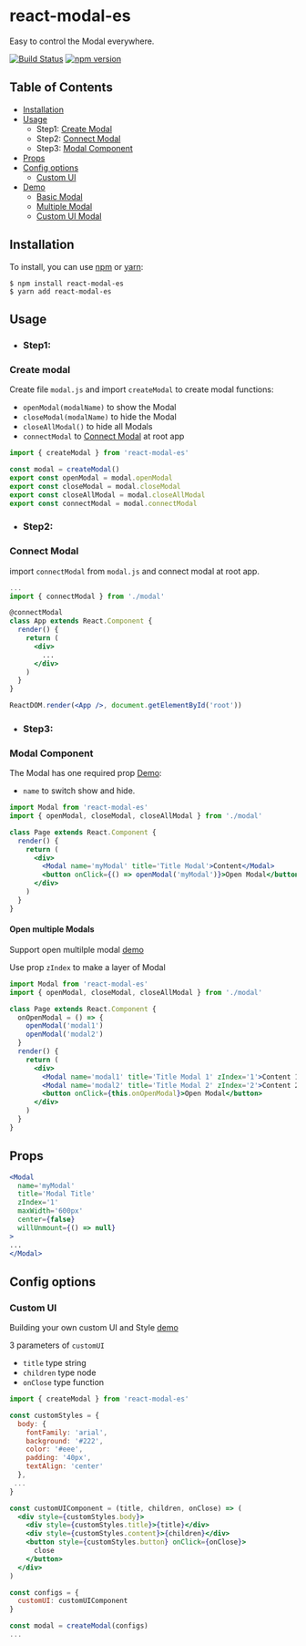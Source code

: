 # react-modal-es
Easy to control the Modal everywhere.

[![Build Status](https://circleci.com/gh/GA-MO/react-modal-es.png)](https://circleci.com/gh/GA-MO/react-modal-es)
[![npm version](https://badge.fury.io/js/react-modal-es.png)](https://badge.fury.io/js/react-modal-es)

## Table of Contents

* [Installation](#installation)
* [Usage](#usage)
  * Step1: [Create Modal](#create-modal)
  * Step2: [Connect Modal](#connect-modal)
  * Step3: [Modal Component](#modal-component)
* [Props](#props)
* [Config options](#config-options)
  * [Custom UI](#custom-ui)
* [Demo](#demo)
  * [Basic Modal](https://codesandbox.io/s/lpl3524q8z)
  * [Multiple Modal](https://codesandbox.io/s/301k3j55pq)
  * [Custom UI Modal](https://codesandbox.io/s/p970p0484m)

## Installation

To install, you can use [npm](https://npmjs.org/) or [yarn](https://yarnpkg.com):

    $ npm install react-modal-es
    $ yarn add react-modal-es


## Usage

- ### Step1:
### Create modal
Create file `modal.js` and import `createModal` to create modal functions:
 - `openModal(modalName)` to show the Modal
 - `closeModal(modalName)` to hide the Modal
 - `closeAllModal()` to hide all Modals
 - `connectModal` to [Connect Modal](#connect-modal) at root app
```jsx
import { createModal } from 'react-modal-es'

const modal = createModal()
export const openModal = modal.openModal
export const closeModal = modal.closeModal
export const closeAllModal = modal.closeAllModal
export const connectModal = modal.connectModal
```



- ### Step2:
### Connect Modal

import `connectModal` from `modal.js` and connect modal at root app.


```jsx
...
import { connectModal } from './modal'

@connectModal
class App extends React.Component {
  render() {
    return (
      <div>
        ...
      </div>
    )
  }
}

ReactDOM.render(<App />, document.getElementById('root'))
```


- ### Step3:
### Modal Component
The Modal has one required prop [Demo](https://codesandbox.io/s/lpl3524q8z):

- `name` to switch show and hide.

```jsx
import Modal from 'react-modal-es'
import { openModal, closeModal, closeAllModal } from './modal'

class Page extends React.Component {
  render() {
    return (
      <div>
        <Modal name='myModal' title='Title Modal'>Content</Modal>
        <button onClick={() => openModal('myModal')}>Open Modal</button>
      </div>
    )
  }
}
```

#### Open multiple Modals
Support open multilple modal [demo](https://codesandbox.io/s/301k3j55pq)

Use prop `zIndex` to make a layer of Modal

```jsx
import Modal from 'react-modal-es'
import { openModal, closeModal, closeAllModal } from './modal'

class Page extends React.Component {
  onOpenModal = () => {
    openModal('modal1')
    openModal('modal2')
  }
  render() {
    return (
      <div>
        <Modal name='modal1' title='Title Modal 1' zIndex='1'>Content 1</Modal>
        <Modal name='modal2' title='Title Modal 2' zIndex='2'>Content 2</Modal>
        <button onClick={this.onOpenModal}>Open Modal</button>
      </div>
    )
  }
}
```

## Props

```jsx
<Modal
  name='myModal'
  title='Modal Title'
  zIndex='1'
  maxWidth='600px'
  center={false}
  willUnmount={() => null}
>
...
</Modal>
```

## Config options
### Custom UI
Building your own custom UI and Style [demo](https://codesandbox.io/s/p970p0484m)

3 parameters of `customUI`
  - `title` type string
  - `children` type node
  - `onClose` type function

```jsx
import { createModal } from 'react-modal-es'

const customStyles = {
  body: {
    fontFamily: 'arial',
    background: '#222',
    color: '#eee',
    padding: '40px',
    textAlign: 'center'
  },
 ...
}

const customUIComponent = (title, children, onClose) => (
  <div style={customStyles.body}>
    <div style={customStyles.title}>{title}</div>
    <div style={customStyles.content}>{children}</div>
    <button style={customStyles.button} onClick={onClose}>
      close
    </button>
  </div>
)

const configs = {
  customUI: customUIComponent
}

const modal = createModal(configs)
...
```